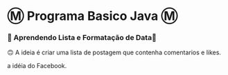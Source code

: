 # :m: Programa Basico Java :m:

### :page_facing_up: Aprendendo Lista e Formatação de Data:page_facing_up:

:upside_down_face: A ideia é criar uma lista de postagem que contenha comentarios e likes.

a idéia do Facebook.

